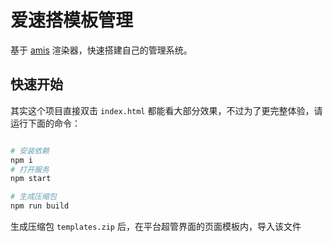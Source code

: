 # 爱速搭模板管理

基于 [amis](https://github.com/baidu/amis) 渲染器，快速搭建自己的管理系统。

## 快速开始

其实这个项目直接双击 `index.html` 都能看大部分效果，不过为了更完整体验，请运行下面的命令：

```bash

# 安装依赖
npm i
# 打开服务
npm start

# 生成压缩包
npm run build
```

生成压缩包 `templates.zip` 后，在平台超管界面的页面模板内，导入该文件
